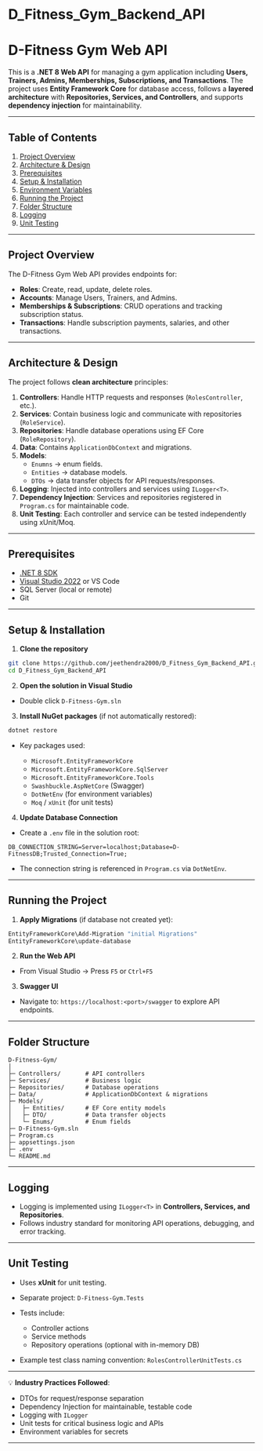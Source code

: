 ﻿# D_Fitness_Gym_Backend_API

# D-Fitness Gym Web API

This is a **.NET 8 Web API** for managing a gym application including **Users, Trainers, Admins, Memberships, Subscriptions, and Transactions**. 
The project uses **Entity Framework Core** for database access, follows a **layered architecture** with **Repositories, Services, and Controllers**, and supports **dependency injection** for maintainability.

---

## Table of Contents

1. [Project Overview](#project-overview)
2. [Architecture & Design](#architecture--design)
3. [Prerequisites](#prerequisites)
4. [Setup & Installation](#setup--installation)
5. [Environment Variables](#environment-variables)
6. [Running the Project](#running-the-project)
7. [Folder Structure](#folder-structure)
8. [Logging](#logging)
9. [Unit Testing](#unit-testing)

---

## Project Overview

The D-Fitness Gym Web API provides endpoints for:

* **Roles**: Create, read, update, delete roles.
* **Accounts**: Manage Users, Trainers, and Admins.
* **Memberships & Subscriptions**: CRUD operations and tracking subscription status.
* **Transactions**: Handle subscription payments, salaries, and other transactions.

---

## Architecture & Design

The project follows **clean architecture** principles:

1. **Controllers**: Handle HTTP requests and responses (`RolesController`, etc.).
2. **Services**: Contain business logic and communicate with repositories (`RoleService`).
3. **Repositories**: Handle database operations using EF Core (`RoleRepository`).
4. **Data**: Contains `ApplicationDbContext` and migrations.
5. **Models**:
   * `Enumns` → enum fields.
   * `Entities` → database models.
   * `DTOs` → data transfer objects for API requests/responses.
6. **Logging**: Injected into controllers and services using `ILogger<T>`.
7. **Dependency Injection**: Services and repositories registered in `Program.cs` for maintainable code.
8. **Unit Testing**: Each controller and service can be tested independently using xUnit/Moq.

---

## Prerequisites

* [.NET 8 SDK](https://dotnet.microsoft.com/en-us/download/dotnet/8.0)
* [Visual Studio 2022](https://visualstudio.microsoft.com/) or VS Code
* SQL Server (local or remote)
* Git

---

## Setup & Installation

1. **Clone the repository**

```bash
git clone https://github.com/jeethendra2000/D_Fitness_Gym_Backend_API.git
cd D_Fitness_Gym_Backend_API
```

2. **Open the solution in Visual Studio**

* Double click `D-Fitness-Gym.sln`

3. **Install NuGet packages** (if not automatically restored):

```bash
dotnet restore
```

* Key packages used:

  * `Microsoft.EntityFrameworkCore`
  * `Microsoft.EntityFrameworkCore.SqlServer`
  * `Microsoft.EntityFrameworkCore.Tools`
  * `Swashbuckle.AspNetCore` (Swagger)
  * `DotNetEnv` (for environment variables)
  * `Moq` / `xUnit` (for unit tests)

4. **Update Database Connection**

* Create a `.env` file in the solution root:

```
DB_CONNECTION_STRING=Server=localhost;Database=D-FitnessDB;Trusted_Connection=True;
```

* The connection string is referenced in `Program.cs` via `DotNetEnv`.

---

## Running the Project

1. **Apply Migrations** (if database not created yet):

```bash
EntityFrameworkCore\Add-Migration "initial Migrations"
EntityFrameworkCore\update-database
```

2. **Run the Web API**

* From Visual Studio → Press `F5` or `Ctrl+F5`


3. **Swagger UI**

* Navigate to: `https://localhost:<port>/swagger` to explore API endpoints.

---

## Folder Structure

```
D-Fitness-Gym/
│
├─ Controllers/       # API controllers
├─ Services/          # Business logic
├─ Repositories/      # Database operations
├─ Data/              # ApplicationDbContext & migrations
├─ Models/
│   ├─ Entities/      # EF Core entity models
│   ├─ DTO/           # Data transfer objects
│   └─ Enums/		  # Enum fields
├─ D-Fitness-Gym.sln
├─ Program.cs
├─ appsettings.json
├─ .env
└─ README.md
```

---

## Logging

* Logging is implemented using `ILogger<T>` in **Controllers, Services, and Repositories**.
* Follows industry standard for monitoring API operations, debugging, and error tracking.

---

## Unit Testing

* Uses **xUnit** for unit testing.
* Separate project: `D-Fitness-Gym.Tests`
* Tests include:

  * Controller actions
  * Service methods
  * Repository operations (optional with in-memory DB)
* Example test class naming convention: `RolesControllerUnitTests.cs`

---

💡 **Industry Practices Followed**:

* DTOs for request/response separation
* Dependency Injection for maintainable, testable code
* Logging with `ILogger`
* Unit tests for critical business logic and APIs
* Environment variables for secrets

---
